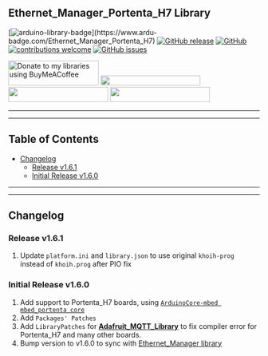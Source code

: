 ## Ethernet_Manager_Portenta_H7 Library

[![arduino-library-badge](https://www.ardu-badge.com/badge/Ethernet_Manager_Portenta_H7.svg?)](https://www.ardu-badge.com/Ethernet_Manager_Portenta_H7)
[![GitHub release](https://img.shields.io/github/release/khoih-prog/Ethernet_Manager_Portenta_H7.svg)](https://github.com/khoih-prog/Ethernet_Manager_Portenta_H7/releases)
[![GitHub](https://img.shields.io/github/license/mashape/apistatus.svg)](https://github.com/khoih-prog/Ethernet_Manager_Portenta_H7/blob/main/LICENSE)
[![contributions welcome](https://img.shields.io/badge/contributions-welcome-brightgreen.svg?style=flat)](#Contributing)
[![GitHub issues](https://img.shields.io/github/issues/khoih-prog/Ethernet_Manager_Portenta_H7.svg)](http://github.com/khoih-prog/Ethernet_Manager_Portenta_H7/issues)


<a href="https://www.buymeacoffee.com/khoihprog6" title="Donate to my libraries using BuyMeACoffee"><img src="https://cdn.buymeacoffee.com/buttons/v2/default-yellow.png" alt="Donate to my libraries using BuyMeACoffee" style="height: 50px !important;width: 181px !important;" ></a>
<a href="https://www.buymeacoffee.com/khoihprog6" title="Donate to my libraries using BuyMeACoffee"><img src="https://img.shields.io/badge/buy%20me%20a%20coffee-donate-orange.svg?logo=buy-me-a-coffee&logoColor=FFDD00" style="height: 20px !important;width: 200px !important;" ></a>
<a href="https://profile-counter.glitch.me/khoih-prog/count.svg" title="Total khoih-prog Visitor count"><img src="https://profile-counter.glitch.me/khoih-prog/count.svg" style="height: 30px;width: 200px;"></a>
<a href="https://profile-counter.glitch.me/khoih-prog-Ethernet_Manager_Portenta_H7/count.svg" title="Ethernet_Manager_Portenta_H7 Visitor count"><img src="https://profile-counter.glitch.me/khoih-prog-Ethernet_Manager_Portenta_H7/count.svg" style="height: 30px;width: 200px;"></a>

---
---


## Table of Contents

* [Changelog](#changelog)
  * [Release v1.6.1](#release-v161)
  * [Initial Release v1.6.0](#initial-release-v160)

---
---

## Changelog

### Release v1.6.1

1. Update `platform.ini` and `library.json` to use original `khoih-prog` instead of `khoih.prog` after PIO fix

### Initial Release v1.6.0

1. Add support to Portenta_H7 boards, using [`ArduinoCore-mbed mbed_portenta core`](https://github.com/arduino/ArduinoCore-mbed)
2. Add `Packages' Patches`
3. Add `LibraryPatches` for [**Adafruit_MQTT_Library**](https://github.com/adafruit/Adafruit_MQTT_Library) to fix compiler error for Portenta_H7 and many other boards.
4. Bump version to v1.6.0 to sync with [Ethernet_Manager library](https://github.com/khoih-prog/Ethernet_Manager)


